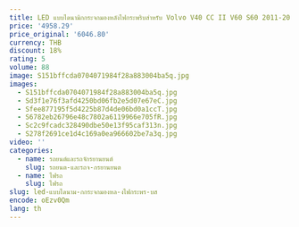 ```yaml
---
title: LED แบบไดนามิกกระจกมองหลังไฟกระพริบสําหรับ Volvo V40 CC II V60 S60 2011-2018 S80 V70 III
price: '4958.29'
price_original: '6046.80'
currency: THB
discount: 18%
rating: 5
volume: 88
image: S151bffcda0704071984f28a883004ba5q.jpg
images:
  - S151bffcda0704071984f28a883004ba5q.jpg
  - Sd3f1e76f3afd4250bd06fb2e5d07e67eC.jpg
  - Sfee877195f5d4225b87d4de06bd0a1ccT.jpg
  - S6782eb26796e48c7802a6119966e705fR.jpg
  - Sc2c9fcadc328490dbe50e13f95caf313n.jpg
  - S278f2691ce1d4c169a0ea966602be7a3q.jpg
video: ''
categories:
  - name: รถยนต์และรถจักรยานยนต์
    slug: รถยนต-และรถจ-กรยานยนต
  - name: ไฟรถ
    slug: ไฟรถ
slug: led-แบบไดนาม-กกระจกมองหล-งไฟกระพร-บส
encode: oEzv0Qm
lang: th
---
```

  